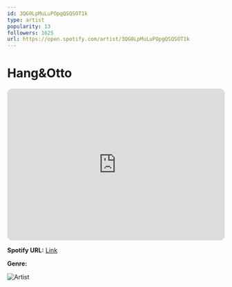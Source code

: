 ```yaml
---
id: 3QG0LpMuLuPOpgQSQSOT1k
type: artist
popularity: 13
followers: 1625
url: https://open.spotify.com/artist/3QG0LpMuLuPOpgQSQSOT1k
---
```

# Hang&Otto

<iframe style="border-radius:12px" src="https://open.spotify.com/embed/artist/3QG0LpMuLuPOpgQSQSOT1k" width="100%" height="352" frameBorder="0" allowfullscreen="" allow="autoplay; clipboard-write; encrypted-media; fullscreen; picture-in-picture" loading="lazy"></iframe>

**Spotify URL:** [Link](https://open.spotify.com/artist/3QG0LpMuLuPOpgQSQSOT1k)

**Genre:** 

![Artist](https://i.scdn.co/image/ab6761610000e5eb7b82945f4a7bc9ba5a259ce1)
